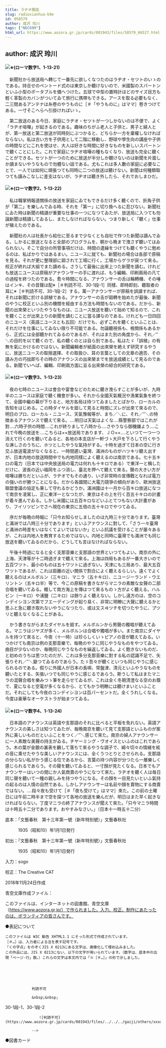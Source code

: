 ```yaml
---
title: ラヂオ閑話
slug: radioxianhua-b9e
id: 058579
author: 成沢 玲川
tags: ["NDC699"]
html_url: https://www.aozora.gr.jp/cards/001943/files/58579_66527.html
---
```


## author: 成沢 玲川

#### ![※(ローマ数字1、1-13-21)](https://www.aozora.gr.jp/cards/001943/files/../../../gaiji/1-13/1-13-21.png)




　新聞社から放送局へ轉じて一番先に欲しくなつたのはラヂオ・セツトのいゝのである。持合せのペントード式のは東京しか聽けないので、米國製のスパートンといふ小型のポータブルを備へつけた。五球で中型の置時計ほどのサイズ目方も輕く革製のカバンがついてゐて旅行に携帶もできる。アースを取る必要もなく、二三間あるアンテナは糸卷のやうものに［＃「やうものに」はママ］卷きつけてある。一寸そこへらへ引掛ければいゝ。

　第二放送のある今日、家庭にラヂオ・セツトが一つしかないのは不便で、よく「ラヂオ喧嘩」が起きるのである。趣味のちがふ老人と子供と、男子と婦人とが、第一放送と第二放送が同時刻にぶつかると、どちらか一方を棄權しなければならない。私は古い方を子供用として二階に移動し、野球や學生向の講座や子供の時間などにこれを使はせ、大人は好きな時間に好きなものを新しいスパートンで聽くことにした。これで家庭にラヂオ喧嘩の種もなくなり、放送も完全に聽くことができる。セツトが一つのために放送が半分しか聽けないのは新聞を片面しか讀まないやうなもので勿體ない話である。尤もこれは多人數の家庭に必要なことで、一人では如何に頑張つても同時に二つの放送は聽けない。新聞は何種類取つても讀みこなしに差支はないが、ラヂオは聽き外したら、それでおしまひだ。



#### ![※(ローマ数字2、1-13-22)](https://www.aozora.gr.jp/cards/001943/files/../../../gaiji/1-13/1-13-22.png)




　私は職掌柄報道關係の放送を家庭にゐてもできるだけ多く聽くので、折角子供が「第二」を樂しんでゐる時、それを「第一」に切り換へるに忍びない。新聞社にゐた時は新聞の精讀が重要な仕事の一つになつてゐたが、放送局に入つても勿論新聞は精讀してゐるし、またしなければならない。つまり新しく「聽く」仕事が殖えたのである。

　新聞社の人は社長から給仕に至るまで少なくとも自社で作つた新聞は讀んでゐる。しかるに放送となると全部のプログラムを、朝から晩まで洩さず聽いてはゐられない。そこで自分の所管事項だけは、時間の遣繰をつけても聽くやうに勉めるのは、私ばかりではあるまい。ニユースに就ても、新聞社の場合は各部で原稿を見る。それが更に整理部に廻されて工場に行く。工場からゲラが戻つて來る。校正が終れば大組でまた讀める。さうして最後に出來上つた新聞を讀む。けれども放送ニユースは原稿がアナウンサーの手に渡れば、もう編輯、印刷兩局の凡ての過程を終つたのである。愈々時間になる、アナウンサーの舌は輪轉機、その唾はインキ、その音聲は配※［＃判読不可、30-1段-1］同樣、即時即刻、聽取者の耳に※［＃判読不可、30-1段-2］する。萬一アナウンサーが原稿を誤讀すれば、それは新聞に於ける誤植である。アナウンサーの舌が廻轉を始めたが最後、新聞のやうに校正といふ別の機關を經由する方法も時間もないのである。だから、新聞の出來榮といつたやうなものは、ニユース放送を聽いて始めて知るので、これを聽くことが出來上りの新聞を讀むことに當る譯なのである。けれども一日四回のニユース（英語ニユースとも五回）だけでも、必ずこれを聽くといふことは、それだけを仕事にしてゐない限り不可能である。勿論聽視係も、檢閲係もあるから、正式には全部聽かれてゐるのであるが、それはまた別の角度から、それ／″＼の目的を以て聽くので、私の聽くのとは自ら別である。私はたゞ「誤植」の有無を氣にかけるのではない。新聞編輯者が紙面の出來榮を絶えず研究するやうに、放送ニユースの取捨選擇、その取扱ひ、耳の言葉としての文章の適否、その讀み方の巧拙即ちその時のアナウンスの出來榮までを放送成績として見るのである。新聞でいへば、編輯、印刷兩方面に亘る出來榮の綜合的研究である。



#### ![※(ローマ数字3、1-13-23)](https://www.aozora.gr.jp/cards/001943/files/../../../gaiji/1-13/1-13-23.png)




　夜の七時のニユースは會合や宴會などのために聽き洩らすことが多いが、九時半のニユースは家庭で聽く機會が多い。それから全國天氣概況や漁業氣象を終つて、全國中繼の幕が下りると、地方各局は待つてゐましたとばかり、ローカルの告知をはじめる。この時ダイヤルを廻して見ると時間にズレが出來て來るので、明日のプロ、ローカル・ニユース、天氣豫報等が、まち／＼に、それ／″＼の特徴あるアナウンスで聽えて來る。‥‥明日は天氣はよくな‥‥縣警察部ではこれが對‥‥六時子供の時間‥‥これが終りまして八時から‥‥さやうなら御機嫌よう‥‥これで今晩の放送を‥‥こちらは××放送局であります、ＪＯ××‥‥といつて一つ一つ消えて行くのを聽いてゐると、各地の本支店が一軒づゝ大戸を下ろして行くやうな淋しさのうちに、ホツとしたやうな氣持がする。十時を過ぎて日本の空に行き交ふ放送電波がなくなると、一時間遲い臺灣、滿洲のものがハツキリ聽え出すが、日本内地の放送時間中でも内地同樣によく聽えるのは南京である。七十五キロの電力（日本では中央放送局の電力は何れも十キロである）で東洋一と稱しただけに、波長の近い福岡をふつ消し、臺北を押へて聽えて來る。聲の大きい方が喧嘩は勝ちだといふが、ラヂオでもその通り、いざ非常時の宣傳戰となれば電力の強いのが勝つことになる。だから各國間に大電力競爭の傾向があり、歐洲放送聯盟會議の協定も果して守れるかどうか。滿洲國は十一月から百キロ放送になつて南京を凌駕し、正に東洋一となつたが、東京はその上を行く百五十キロの計畫が着々進んでゐる。しかし米國には五百キロなどいふとてつもない大計畫があり、フイリツピンでさへ現在の東京に五倍の五十キロでやつてゐる。

　序だが毎晩の時報に「只今お知らせしましたのは九時三十分であります。臺灣と滿洲では八時三十分であります」といふアナウンスに對して、「さう一々臺灣と滿洲の時差をいはなくてよいではないか」といふ抗議を受けることが屡々あるが、これは内地人を教育するためではない。内地と同時に臺灣でも滿洲でも同じ放送を聽いてゐるのだから、どうしても言はなければならない。

　午後十時過になると全く支那音樂と支那語の世界といつてもよい。南京の外に上海、天津等が十二時過ぎまで聽えて來る。上海は四局もあるが一番大きいので五百ワツト、最小のものは五十ワツトに過ぎない。天津にも三局あり、最大五百ワツトであるが、これは距離の近い關係で割合によく聽えるらしい。遠くでよく聽えるのはメルボルン（三キロ）、マニラ（五十キロ）、ニユージーランド・ウエリントン（五キロ半）等で、今この原稿を書きながらマニラの素敵な女聲の二部合唱を聽いてゐる。概して南方海上を傳はつて來るものゝ方がよく聽える。ハルビン（一キロ）や浦鹽（二キロ）は餘りよく聽えない。しかし遠方のは、空のコンデイシヨン次第でフエーデイングが起り易く、非常に明瞭に大聲に聽えるかと思ふと急に聽き取れないやうになつたり、或は又スヰツチを切つたやうに、プツリと聽えなくなることがある。

　かう書きながらまたダイヤルを廻す。メルボルンから男聲の獨唱が聽えてゐる。マニラはジヤズが多く、メルボルンは合唱や獨唱が多い。また南京にダイヤルを持つて來ると、今夜（十一時）は珍らしくいゝピアノの音が聽えてゐる。いつかけても南京は例の支那音樂で、毎晩のやうに同じやうなものをやつてゐる。曲目が少ないのか、毎晩同じやうなものを繰返してゐる。よく飽きないものだ、と初めのうちは思つたのだが、これは多分支那音樂に對する私の認識不足で、矢張りそれ／″＼變つてゐるのであらう。たゞ吾々が聽くといつも同じやうに感じられるのである。假りに外國人が日本の長唄、常盤津、清元といふやうなものを聽いたとする、矢張いつでも同じやうに感じるであらう。斯うして私はまたマニラの混聲合唱を樂みつゝ筆を走らせてゐるが、これは全く冬期清澄なる空のお蔭で、夏になると空電が多くなるから、とてもかう明瞭には聽けまいといふことだ。それにしても今夜のコンデイシヨンは百パーセントだ。全くうれしくなる。今度は豪華なオーケストラが始まつてゐる。



#### ![※(ローマ数字4、1-13-24)](https://www.aozora.gr.jp/cards/001943/files/../../../gaiji/1-13/1-13-24.png)




　日本語のアナウンスは英語や支那語のそれに比べると平板を免れない。英語アナウンスの美しさは知つてゐたが、毎晩南京を聽いて見て支那語といふものが案外に美しいものだといふことをつく／″＼感じて來た。南京の婦人アナウンサーに一人素敵な美聲の持主がゐる。チヤーミング・ヴオイスといふのはこれであらう。木の葉が金銀の裏表を飜して落ちて來るやうな調子で、綿々切々の情緒を絃の音に乘せたやうな美しいアナウンスには、全くうつとりとさせられる。支那語の分らない私がかう感じる位であるから、言葉の持つ内容が分つたら一層樂しく感じられるであらう。その聲を聽いてゐると、一寸顏が見たくなる。日本でもアナウンサーはいつの間にか人氣商賣のやうになつて來た。ラヂオを聽く人は毎日同じ聲を聽いて一種の親しみを持つやうになる。その顏を一目見たいといふ氣持の起るのは人情の自然である。しかしアナウンサーは名前や顏を賣物にする商賣ではない。‥‥段々夜も受けて［＃「夜も受けて」はママ］來た。この前の土曜日には午前二時半まで空を探つて各地の放送を樂んだが、明日はまた早く起きなければならない。丁度マニラの終了アナウンスが聞えて來た。「只今マニラ時間は十時五十二分であります。おやすみなさい。」（日本十一時五十二分）













底本：「文藝春秋　第十三年第一號（新年特別號）」文藝春秋社

　　　1935（昭和10）年1月1日発行

初出：「文藝春秋　第十三年第一號（新年特別號）」文藝春秋社

　　　1935（昭和10）年1月1日発行

入力：sogo

校正：The Creative CAT

2018年11月24日作成

青空文庫作成ファイル：

このファイルは、インターネットの図書館、青空文庫（https://www.aozora.gr.jp/）で作られました。入力、校正、制作にあたったのは、ボランティアの皆さんです。











●表記について


	このファイルは W3C 勧告 XHTML1.1 にそった形式で作成されています。
	［＃…］は、入力者による注を表す記号です。
	「くの字点」をのぞくJIS X 0213にある文字は、画像化して埋め込みました。
	この作品には、JIS X 0213にない、以下の文字が用いられています。（数字は、底本中の出現「ページ-行」数。）これらの文字は本文内では「※［＃…］」の形で示しました。



		
			
				
				判読不可
				
				&nbsp;&nbsp;
				
30-1段-1、30-1段-2				
				
				　　![判読不可](https://www.aozora.gr.jp/cards/001943/files/../../../gaiji/others/xxxx.png)
				
				-->
			
		






●図書カード